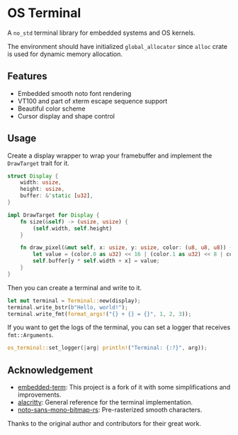 # OS Terminal

A `no_std` terminal library for embedded systems and OS kernels.

The environment should have initialized `global_allocator` since `alloc` crate is used for dynamic memory allocation.

## Features

- Embedded smooth noto font rendering
- VT100 and part of xterm escape sequence support
- Beautiful color scheme
- Cursor display and shape control

## Usage

Create a display wrapper to wrap your framebuffer and implement the `DrawTarget` trait for it.

```rust
struct Display {
    width: usize,
    height: usize,
    buffer: &'static [u32],
}

impl DrawTarget for Display {
    fn size(&self) -> (usize, usize) {
        (self.width, self.height)
    }

    fn draw_pixel(&mut self, x: usize, y: usize, color: (u8, u8, u8)) {
        let value = (color.0 as u32) << 16 | (color.1 as u32) << 8 | color.2 as u32;
        self.buffer[y * self.width + x] = value;
    }
}
```

Then you can create a terminal and write to it.

```rust
let mut terminal = Terminal::new(display);
terminal.write_bstr(b"Hello, world!");
terminal.write_fmt(format_args!("{} + {} = {}", 1, 2, 3));
```

If you want to get the logs of the terminal, you can set a logger that receives `fmt::Arguments`.

```rust
os_terminal::set_logger(|arg| println!("Terminal: {:?}", arg));
```

## Acknowledgement

- [embedded-term](https://github.com/rcore-os/embedded-term): This project is a fork of it with some simplifications and improvements.
- [alacritty](https://github.com/CyberFlameGO/alacritty): General reference for the terminal implementation.
- [noto-sans-mono-bitmap-rs](https://github.com/phip1611/noto-sans-mono-bitmap-rs): Pre-rasterized smooth characters.

Thanks to the original author and contributors for their great work.
